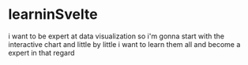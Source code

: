# learninSvelte
i want to be expert at data visualization so i'm gonna start with the interactive chart and little by little i want to learn them all and become a expert in that regard
